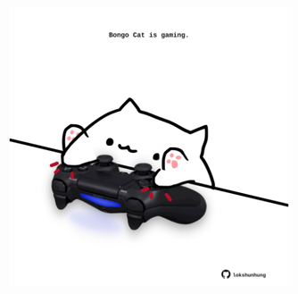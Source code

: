 <!-- built at 27/06/2024, 10:00:38 UTC -->
<p align="center">
  <img width="500" height="500" src="./ReadmeImage.svg">
</p>
